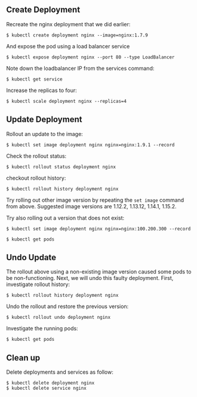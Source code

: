 ## Create Deployment

Recreate the nginx deployment that we did earlier:

```shell
$ kubectl create deployment nginx --image=nginx:1.7.9
```

And expose the pod using a load balancer service

```shell
$ kubectl expose deployment nginx --port 80 --type LoadBalancer
```

Note down the loadbalancer IP from the services command:

```shell
$ kubectl get service
```

Increase the replicas to four:

```shell
$ kubectl scale deployment nginx --replicas=4
```


## Update Deployment

Rollout an update to  the image:

```shell
$ kubectl set image deployment nginx nginx=nginx:1.9.1 --record
```

Check the rollout status:

```shell
$ kubectl rollout status deployment nginx
```

checkout  rollout history:

```shell
$ kubectl rollout history deployment nginx
```

Try rolling out other image version by repeating the `set image` command from
above.  Suggested image versions are 1.12.2, 1.13.12, 1.14.1, 1.15.2.

Try also rolling out a version that does not exist:

```shell
$ kubectl set image deployment nginx nginx=nginx:100.200.300 --record
```

```shell
$ kubectl get pods
```

## Undo Update

The rollout above using a non-existing image version caused some pods to be
non-functioning. Next, we will undo this faulty deployment. First, investigate
rollout history:

```shell
$ kubectl rollout history deployment nginx
```

Undo the rollout and restore the previous version:

```shell
$ kubectl rollout undo deployment nginx
```

Investigate the running pods:

```shell
$ kubectl get pods
```

## Clean up

Delete deployments and services as follow:

```shell
$ kubectl delete deployment nginx
$ kubectl delete service nginx
```

